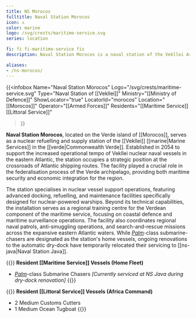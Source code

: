 ```yaml
---
title: NS Morocos
fulltitle: Naval Station Morocos
icon: ⚓️
color: marine
logo: /svg/crests/maritime-service.svg
series: location

fi: fi fi-maritime-service fis
description: Naval Station Morocos is a naval station of the Vekllei Armed Forces, located in the republic of Morocos.

aliases:
- /ns-morocos/
---
```

{{<infobox
	 Name="Naval Station Morocos"
	 Logo="/svg/crests/maritime-service.svg"
	 Type="Naval Station of [[Vekllei]]"
	 Ministry="[[Ministry of Defence]]"
	 ShowLocator="true"
	 LocatorId="morocos"
	 Location="[[Morocos]]"
     Operator="[[Armed Forces]]"
     Residents="[[Maritime Service]] [[Littoral Service]]"
 >}}

<span class="fi fi-maritime-service fis"></span> **Naval Station Morocos**, located on the Verde island of [[Morocos]], serves as a nuclear refuelling and supply station of the [[Vekllei]] [[marine|Marine Services]] in the [[verde|Commonwealth Verde]]. Established in 2054 to support the increased operational tempo of Vekllei nuclear naval vessels in the eastern Atlantic, the station occupies a strategic position at the crossroads of Atlantic shipping routes. The facility played a crucial role in the federalisation process of the Verde archipelago, providing both maritime security and economic integration for the region.

The station specialises in nuclear vessel support operations, featuring advanced docking, refuelling, and maintenance facilities specifically designed for nuclear-powered warships. Beyond its technical capabilities, the installation serves as a regional training centre for the Verdean component of the maritime service, focusing on coastal defence and maritime surveillance operations. The facility also coordinates regional naval patrols, anti-smuggling operations, and search-and-rescue missions across the expansive eastern Atlantic waters. While [*Palm*](/palm-class/)-class submarine-chasers are designated as the station's home vessels, ongoing renovations to the automatic dry-dock have temporarily relocated their servicing to [[ns-java|Naval Station Java]].

{{<note table>}}
**Resident [[Maritime Service]] Vessels (Home Fleet)**

* [*Palm*](/palm-class/)-class Submarine Chasers *[Currently serviced at NS Java during dry-dock renovation]*
{{</note>}}

{{<note table>}}
**Resident [[Littoral Service]] Vessels (Africa Command)**

* 2 Medium Customs Cutters
* 1 Medium Ocean Tugboat
{{</note>}}